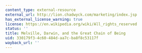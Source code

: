 ```yaml
---
content_type: external-resource
external_url: http://lion.chadwyck.com/marketing/index.jsp
has_external_license_warning: true
license: https://en.wikipedia.org/wiki/All_rights_reserved
status: ''
title: Melville, Darwin, and the Great Chain of Being
uid: 330179f3-4c60-484d-aa7c-ba8f8c53117f
wayback_url: ''
---
```

